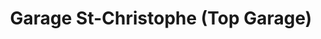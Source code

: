 ---
title: "Garage St-Christophe (Top Garage)"
url: /lanester/garage-st-christophe-top-garage/
shop: réparation de voitures
---